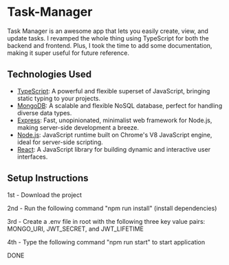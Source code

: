 # Task-Manager

Task Manager is an awesome app that lets you easily create, view, and update tasks. I revamped the whole thing using TypeScript for both the backend and frontend. Plus, I took the time to add some documentation, making it super useful for future reference.

## Technologies Used

- [TypeScript](https://www.typescriptlang.org/): A powerful and flexible superset of JavaScript, bringing static typing to your projects.
- [MongoDB](https://www.mongodb.com/): A scalable and flexible NoSQL database, perfect for handling diverse data types.
- [Express](https://expressjs.com/): Fast, unopinionated, minimalist web framework for Node.js, making server-side development a breeze.
- [Node.js](https://nodejs.org/en): JavaScript runtime built on Chrome's V8 JavaScript engine, ideal for server-side scripting.
- [React](https://react.dev/): A JavaScript library for building dynamic and interactive user interfaces.

## Setup Instructions

1st - Download the project

2nd - Run the following command "npm run install" (install dependencies)

3rd - Create a .env file in root with the following three key value pairs: MONGO_URI, JWT_SECRET, and JWT_LIFETIME

4th - Type the following command "npm run start" to start application

DONE